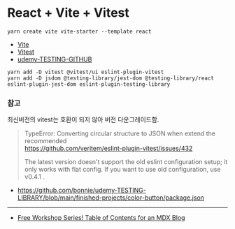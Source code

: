 # React + Vite + Vitest

`yarn create vite vite-starter --template react`

- [Vite](https://ko.vitejs.dev/guide/)
- [Vitest](https://vitest.dev/guide/)
- [udemy-TESTING-GITHUB](https://github.com/bonnie/udemy-TESTING-LIBRARY/tree/main)

```
yarn add -D vitest @vitest/ui eslint-plugin-vitest
yarn add -D jsdom @testing-library/jest-dom @testing-library/react eslint-plugin-jest-dom eslint-plugin-testing-library
```

### 참고
최신버전의 vitest는 호환이 되지 않아 버전 다운그레이드함.

> TypeError: Converting circular structure to JSON when extend the recommended  
> https://github.com/veritem/eslint-plugin-vitest/issues/432
> 
> The latest version doesn't support the old eslint configuration setup; it only works with flat config. If you want to use old configuration, use v0.4.1 .
- https://github.com/bonnie/udemy-TESTING-LIBRARY/blob/main/finished-projects/color-button/package.json

---

- [Free Workshop Series! Table of Contents for an MDX Blog](https://newsletter.howd.dev/challenges/009/)
